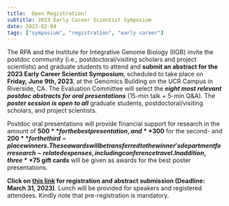 ```yaml
---
title:  Open Registration!
subtitle: 2023 Early Career Scientist Symposium
date: 2023-02-04
tags: ["symposium", "registration", "early career"]
---
```


The RPA and the Institute for Integrative Genome Biology (IIGB) invite the postdoc community (i.e., postdoctoral/visiting scholars and project scientists) and graduate students to attend and **submit an abstract for the 2023 Early Career Scientist Symposium**, scheduled to take place on **Friday, June 9th, 2023**, at the Genomics Building on the UCR Campus in Riverside, CA. The Evaluation Committee will select the ***eight most relevant postdoc abstracts for oral presentations*** (15-min talk + 5-min Q&A). The ***poster session is open to all*** graduate students, postdoctoral/visiting scholars, and project scientists. 

Postdoc oral presentations will provide financial support for research in the amount of **$500** for the best presentation, and **$300** for the second- and **$200** for the third-place winners. These awards will be transferred to the winner's department for research-related expenses, including conference travel. In addition, three **$75 gift cards** will be given as awards for the best poster presentations.

**Click on [this link](https://forms.gle/V8qDzrUGxh6eyS5m8) for registration and abstract submission (Deadline: March 31, 2023)**. Lunch will be provided for speakers and registered attendees. Kindly note that pre-registration is mandatory.

<!--more-->